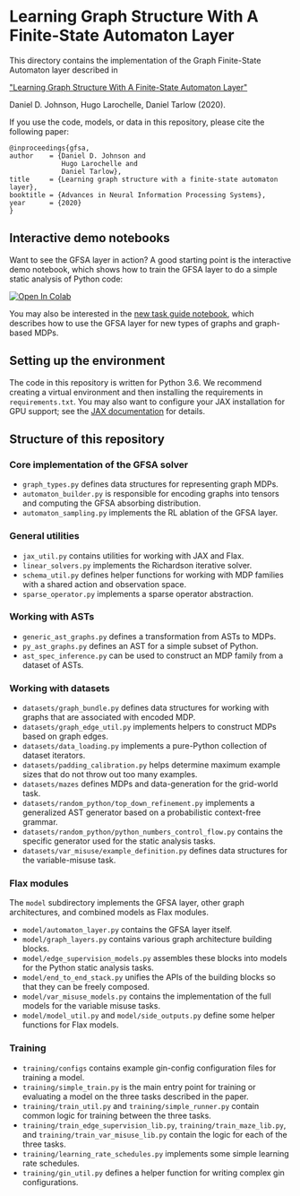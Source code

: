 # Learning Graph Structure With A Finite-State Automaton Layer

This directory contains the implementation of the Graph Finite-State Automaton
layer described in

["Learning Graph Structure With A Finite-State Automaton Layer"](https://arxiv.org/abs/2007.04929)

Daniel D. Johnson, Hugo Larochelle, Daniel Tarlow (2020).

If you use the code, models, or data in this repository, please cite the following paper:
```
@inproceedings{gfsa,
author    = {Daniel D. Johnson and
             Hugo Larochelle and
             Daniel Tarlow},
title     = {Learning graph structure with a finite-state automaton layer},
booktitle = {Advances in Neural Information Processing Systems},
year      = {2020}
}
```

## Interactive demo notebooks

Want to see the GFSA layer in action? A good starting point is the interactive
demo notebook, which shows how to train the GFSA layer to do a simple static
analysis of Python code:

[![Open In Colab](https://colab.research.google.com/assets/colab-badge.svg)][notebook_demo]

You may also be interested in the [new task guide notebook][notebook_new_task_guide],
which describes how to use the GFSA layer for new types of graphs and graph-based
MDPs.

[notebook_demo]: https://colab.research.google.com/github/google-research/google-research/blob/master/gfsa/notebooks/demo_learning_static_analyses.ipynb
[notebook_new_task_guide]: https://colab.research.google.com/github/google-research/google-research/blob/master/gfsa/notebooks/guide_for_new_tasks.ipynb

## Setting up the environment

The code in this repository is written for Python 3.6. We recommend creating
a virtual environment and then installing the requirements in
`requirements.txt`. You may also want to configure your JAX installation for
GPU support; see the [JAX documentation](https://github.com/google/jax#installation)
for details.

## Structure of this repository

### Core implementation of the GFSA solver

- `graph_types.py` defines data structures for representing graph MDPs.
- `automaton_builder.py` is responsible for encoding graphs into tensors and
  computing the GFSA absorbing distribution.
- `automaton_sampling.py` implements the RL ablation of the GFSA layer.

### General utilities

- `jax_util.py` contains utilities for working with JAX and Flax.
- `linear_solvers.py` implements the Richardson iterative solver.
- `schema_util.py` defines helper functions for working with MDP families with
  a shared action and observation space.
- `sparse_operator.py` implements a sparse operator abstraction.

### Working with ASTs

- `generic_ast_graphs.py` defines a transformation from ASTs to MDPs.
- `py_ast_graphs.py` defines an AST for a simple subset of Python.
- `ast_spec_inference.py` can be used to construct an MDP family from a
  dataset of ASTs.

### Working with datasets

- `datasets/graph_bundle.py` defines data structures for working with graphs
  that are associated with encoded MDP.
- `datasets/graph_edge_util.py` implements helpers to construct MDPs based on
  graph edges.
- `datasets/data_loading.py` implements a pure-Python collection of dataset
  iterators.
- `datasets/padding_calibration.py` helps determine maximum example sizes that
  do not throw out too many examples.
- `datasets/mazes` defines MDPs and data-generation for the grid-world task.
- `datasets/random_python/top_down_refinement.py` implements a generalized
  AST generator based on a probabilistic context-free grammar.
- `datasets/random_python/python_numbers_control_flow.py` contains the specific
  generator used for the static analysis tasks.
- `datasets/var_misuse/example_definition.py` defines data structures for the
  variable-misuse task.

### Flax modules

The `model` subdirectory implements the GFSA layer, other graph architectures,
and combined models as Flax modules.

- `model/automaton_layer.py` contains the GFSA layer itself.
- `model/graph_layers.py` contains various graph architecture building blocks.
- `model/edge_supervision_models.py` assembles these blocks into models for the
  Python static analysis tasks.
- `model/end_to_end_stack.py` unifies the APIs of the building blocks so that
  they can be freely composed.
- `model/var_misuse_models.py` contains the implementation of the full models
  for the variable misuse tasks.
- `model/model_util.py` and `model/side_outputs.py` define some helper functions
  for Flax models.

### Training

- `training/configs` contains example gin-config configuration files for
  training a model.
- `training/simple_train.py` is the main entry point for training or evaluating
  a model on the three tasks described in the paper.
- `training/train_util.py` and `training/simple_runner.py` contain common logic
  for training between the three tasks.
- `training/train_edge_supervision_lib.py`, `training/train_maze_lib.py`, and
  `training/train_var_misuse_lib.py` contain the logic for each of the three
  tasks.
- `training/learning_rate_schedules.py` implements some simple learning rate
  schedules.
- `training/gin_util.py` defines a helper function for writing complex gin
  configurations.
